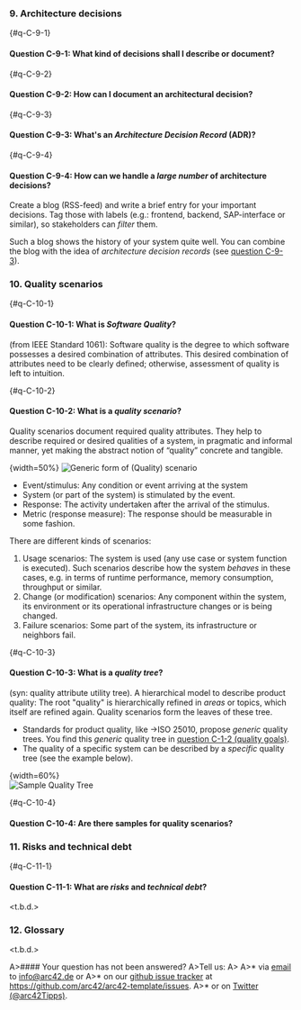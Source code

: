 
### 9. Architecture decisions

{#q-C-9-1}
#### Question C-9-1: What kind of decisions shall I describe or document?

<t-b-d>

{#q-C-9-2}
#### Question C-9-2: How can I document an architectural decision?

<t-b-d>

{#q-C-9-3}
#### Question C-9-3: What's an _Architecture Decision Record_ (ADR)?

<t-b-d>

{#q-C-9-4}
#### Question C-9-4: How can we handle a _large number_ of architecture decisions?

Create a blog (RSS-feed) and write a brief entry for your important decisions.
Tag those with labels (e.g.: frontend, backend, SAP-interface or similar),
so stakeholders can _filter_ them.

Such a blog shows the history of your system quite well. You can combine
the blog with the idea of _architecture decision records_ (see [question C-9-3](#q-C-9-3)).


### 10. Quality scenarios

{#q-C-10-1}
#### Question C-10-1: What is _Software Quality_?

(from IEEE Standard 1061): Software quality is the degree to which software possesses a desired combination of attributes. This desired combination of attributes need to be clearly defined; otherwise, assessment of quality is left to intuition.

{#q-C-10-2}
#### Question C-10-2: What is a _quality scenario_?

Quality scenarios document required quality attributes.
They help to describe required or desired qualities of a system, in pragmatic and
informal manner, yet making the abstract notion of “quality” concrete and tangible.

  {width=50%}
  ![Generic form of (Quality) scenario](images/faq/schematic-Q-scenario.png)

  * Event/stimulus: Any condition or event arriving at the system
  * System (or part of the system) is stimulated by the event.
  * Response: The activity undertaken after the arrival of the stimulus.
  * Metric (response measure): The response should be measurable in some fashion.

  There are different kinds of scenarios:

  1. Usage scenarios: The system is used (any use case or system function is executed).
    Such scenarios describe how the system _behaves_ in these cases, e.g. in terms of
    runtime performance, memory consumption, throughput or similar.
  2. Change (or modification) scenarios: Any component within the system, its environment
    or its operational infrastructure changes or is being changed.
  3. Failure scenarios: Some part of the system, its infrastructure or neighbors fail.


{#q-C-10-3}
#### Question C-10-3: What is a _quality tree_?

(syn: quality attribute utility tree). A hierarchical model to describe
product quality: The root "quality" is hierarchically refined in _areas_ or
topics, which itself are refined again. Quality scenarios form the leaves of
these tree.

  * Standards for product quality, like ->ISO 25010, propose _generic_
  quality trees. You find this _generic_ quality tree in
  [question C-1-2 (quality goals)](#q-C-1-2).
  * The quality of a specific system can be described by a _specific_
  quality tree (see the example below).

  {width=60%}  
  ![Sample Quality Tree](images/faq/QualityTree.png)


{#q-C-10-4}
#### Question C-10-4: Are there samples for quality scenarios?

<t-b-d>


### 11. Risks and technical debt

{#q-C-11-1}
#### Question C-11-1: What are _risks_ and _technical debt_?

<t.b.d.>


### 12. Glossary
<t.b.d.>



A>#### Your question has not been answered?
A>Tell us:
A>
A>* via [email](mailto:info@arc42.de) to info@arc42.de or
A>* on our [github issue tracker](https://github.com/arc42/arc42-template/issues) at https://github.com/arc42/arc42-template/issues.
A>* or on [Twitter (@arc42Tipps)](https://twitter.com/arc42Tipps).
